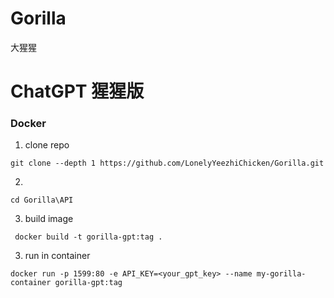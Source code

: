 # Gorilla
大猩猩

# ChatGPT 猩猩版


### Docker
1. clone repo
```
git clone --depth 1 https://github.com/LonelyYeezhiChicken/Gorilla.git
```

2. 
```
cd Gorilla\API
```

3. build image
```
 docker build -t gorilla-gpt:tag .
```

3. run in container
```
docker run -p 1599:80 -e API_KEY=<your_gpt_key> --name my-gorilla-container gorilla-gpt:tag
```